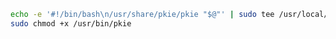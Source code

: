 ﻿```sh
echo -e '#!/bin/bash\n/usr/share/pkie/pkie "$@"' | sudo tee /usr/local/bin/pkie
sudo chmod +x /usr/bin/pkie
```
